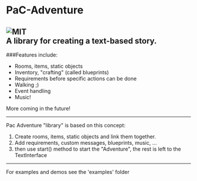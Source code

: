 # PaC-Adventure  
![MIT](https://img.shields.io/badge/license-MIT-yellow.svg)  
A library for creating a text-based story.
---
###Features include:
- Rooms, items, static objects
- Inventory, "crafting" (called blueprints)
- Requirements before specific actions can be done  
- Walking ;)  
- Event handling  
- Music!  

More coming in the future!  

---


Pac Adventure "library" is based on this concept:  

1. Create rooms, items, static objects and link them together.
2. Add requirements, custom messages, blueprints, music, ...
3. then use start() method to start the "Adventure", the rest is left to the TextInterface

---
For examples and demos see the 'examples' folder
